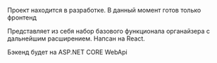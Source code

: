 Проект находится в разработке. В данный момент готов только фронтенд

Представляет из себя набор базового функционала органайзера с дальнейшим расширением. 
Напсан на React. 

Бэкенд будет на ASP.NET CORE WebApi
